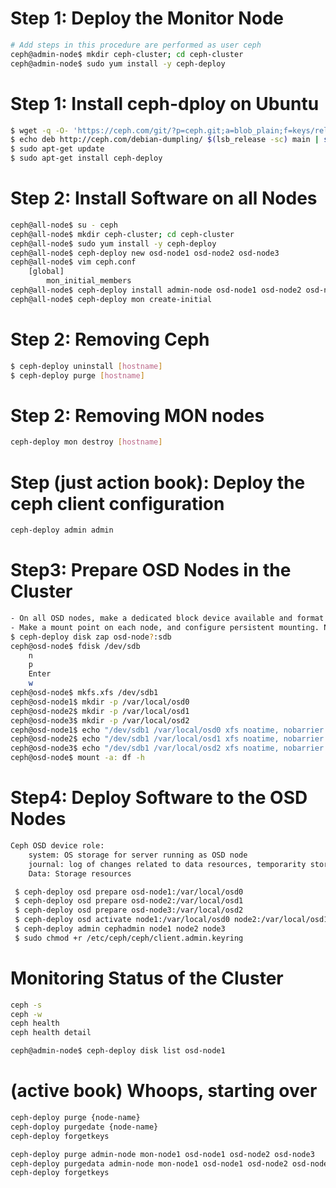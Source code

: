 # Step 1: Deploy the Monitor Node
```sh
# Add steps in this procedure are performed as user ceph
ceph@admin-node$ mkdir ceph-cluster; cd ceph-cluster
ceph@admin-node$ sudo yum install -y ceph-deploy
```

# Step 1: Install ceph-dploy on Ubuntu

```sh
$ wget -q -O- 'https://ceph.com/git/?p=ceph.git;a=blob_plain;f=keys/release.asc' | sudo apt-key add -
$ echo deb http://ceph.com/debian-dumpling/ $(lsb_release -sc) main | sudo tee /etc/apt/sources.list.d/ceph.list
$ sudo apt-get update
$ sudo apt-get install ceph-deploy
```

# Step 2: Install Software on all Nodes
```sh
ceph@all-node$ su - ceph
ceph@all-node$ mkdir ceph-cluster; cd ceph-cluster
ceph@all-node$ sudo yum install -y ceph-deploy
ceph@all-node$ ceph-deploy new osd-node1 osd-node2 osd-node3
ceph@all-node$ vim ceph.conf
	[global]
		mon_initial_members
ceph@all-node$ ceph-deploy install admin-node osd-node1 osd-node2 osd-node3
ceph@all-node$ ceph-deploy mon create-initial
```

# Step 2: Removing Ceph
```sh
$ ceph-deploy uninstall [hostname]
$ ceph-deploy purge [hostname]
```

# Step 2: Removing MON nodes
```sh
ceph-deploy mon destroy [hostname]
```

# Step (just action book): Deploy the ceph client configuration
```sh
ceph-deploy admin admin
```

# Step3: Prepare OSD Nodes in the Cluster
```sh
- On all OSD nodes, make a dedicated block device available and format it with the XFS file systemc
- Make a mount point on each node, and configure persistent mounting. Note that each node will have a diffrent directory name:
$ ceph-deploy disk zap osd-node?:sdb
ceph@osd-node$ fdisk /dev/sdb
	n
	p
	Enter
	w
ceph@osd-node$ mkfs.xfs /dev/sdb1
ceph@osd-node1$ mkdir -p /var/local/osd0
ceph@osd-node2$ mkdir -p /var/local/osd1
ceph@osd-node3$ mkdir -p /var/local/osd2
ceph@osd-node1$ echo "/dev/sdb1 /var/local/osd0 xfs noatime, nobarrier 0 0" >> /etc/fstab
ceph@osd-node2$ echo "/dev/sdb1 /var/local/osd1 xfs noatime, nobarrier 0 0" >> /etc/fstab
ceph@osd-node3$ echo "/dev/sdb1 /var/local/osd2 xfs noatime, nobarrier 0 0" >> /etc/fstab
ceph@osd-node$ mount -a: df -h
```

# Step4: Deploy Software to the OSD Nodes
```sh
Ceph OSD device role:
	system: OS storage for server running as OSD node
	journal: log of changes related to data resources, temporarity store data to be replicated across OSD nodes.
	Data: Storage resources

 $ ceph-deploy osd prepare osd-node1:/var/local/osd0
 $ ceph-deploy osd prepare osd-node2:/var/local/osd1
 $ ceph-deploy osd prepare osd-node3:/var/local/osd2
 $ ceph-deploy osd activate node1:/var/local/osd0 node2:/var/local/osd1 node3:/var/local/osd2
 $ ceph-deploy admin cephadmin node1 node2 node3
 $ sudo chmod +r /etc/ceph/ceph/client.admin.keyring
```

# Monitoring Status of the Cluster 
```sh
ceph -s
ceph -w
ceph health
ceph health detail

ceph@admin-node$ ceph-deploy disk list osd-node1
```

# (active book) Whoops, starting over

```sh
ceph-deploy purge {node-name}
ceph-doploy purgedate {node-name}
ceph-deploy forgetkeys

ceph-deploy purge admin-node mon-node1 osd-node1 osd-node2 osd-node3
ceph-deploy purgedata admin-node mon-node1 osd-node1 osd-node2 osd-node3
ceph-deploy forgetkeys
```

